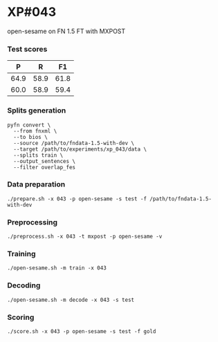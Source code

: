 # XP\#043

open-sesame on FN 1.5 FT with MXPOST

### Test scores
| P | R | F1 |
| --- | --- | --- |
| 64.9 | 58.9 | 61.8 |
| 60.0 | 58.9 | 59.4 |


### Splits generation
```
pyfn convert \
  --from fnxml \
  --to bios \
  --source /path/to/fndata-1.5-with-dev \
  --target /path/to/experiments/xp_043/data \
  --splits train \
  --output_sentences \
  --filter overlap_fes
```

### Data preparation
```
./prepare.sh -x 043 -p open-sesame -s test -f /path/to/fndata-1.5-with-dev
```

### Preprocessing
```
./preprocess.sh -x 043 -t mxpost -p open-sesame -v
```

### Training
```
./open-sesame.sh -m train -x 043
```

### Decoding
```
./open-sesame.sh -m decode -x 043 -s test
```

### Scoring
```
./score.sh -x 043 -p open-sesame -s test -f gold
```
